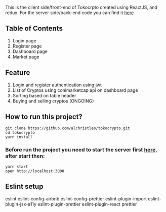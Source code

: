 This is the client side/front-end of Tokocrpto created using ReactJS, and redux. For the server side/back-end code you can find it [here](https://github.com/alchristleo/tc-api)

## Table of Contents
1. Login page
2. Register page
3. Dashboard page
4. Market page

## Feature
1. Login and register authentication using jwt
2. List of Cryptos using conimarketcap api on dashboard page
3. Sorting based on table header
4. Buying and selling cryptos (ONGOING)

## How to run this project?
```
git clone https://github.com/alchristleo/tokocrypto.git
cd tokocrypto
yarn install
```
### Before run the project you need to start the server first [here](https://github.com/alchristleo/tc-api), after start then: 
```
yarn start
open http://localhost:3000
```

## Eslint setup
eslint
eslint-config-airbnb
eslint-config-prettier
eslint-plugin-import
eslint-plugin-jsx-a11y
eslint-plugin-prettier
eslint-plugin-react
prettier

